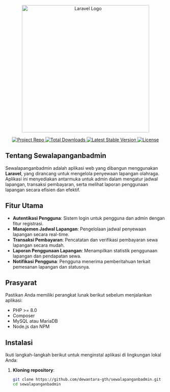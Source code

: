 <p align="center">
    <a href="https://laravel.com" target="_blank">
        <img src="https://raw.githubusercontent.com/laravel/art/master/logo-lockup/5%20SVG/2%20CMYK/1%20Full%20Color/laravel-logolockup-cmyk-red.svg" width="400" alt="Laravel Logo">
    </a>
</p>

<p align="center">
    <a href="https://github.com/dewantara-gth/sewalapanganbadmin">
        <img src="https://img.shields.io/badge/Project%20Repo-GitHub-blue" alt="Project Repo">
    </a>
    <a href="https://packagist.org/packages/laravel/framework">
        <img src="https://img.shields.io/packagist/dt/laravel/framework" alt="Total Downloads">
    </a>
    <a href="https://packagist.org/packages/laravel/framework">
        <img src="https://img.shields.io/packagist/v/laravel/framework" alt="Latest Stable Version">
    </a>
    <a href="https://opensource.org/licenses/MIT">
        <img src="https://img.shields.io/badge/License-MIT-green" alt="License">
    </a>
</p>

## Tentang Sewalapanganbadmin

Sewalapanganbadmin adalah aplikasi web yang dibangun menggunakan **Laravel**, yang dirancang untuk mengelola penyewaan lapangan olahraga. Aplikasi ini menyediakan antarmuka untuk admin dalam mengatur jadwal lapangan, transaksi pembayaran, serta melihat laporan penggunaan lapangan secara efisien dan efektif.

## Fitur Utama

- **Autentikasi Pengguna**: Sistem login untuk pengguna dan admin dengan fitur registrasi.
- **Manajemen Jadwal Lapangan**: Pengelolaan jadwal penyewaan lapangan secara real-time.
- **Transaksi Pembayaran**: Pencatatan dan verifikasi pembayaran sewa lapangan secara mudah.
- **Laporan Penggunaan Lapangan**: Menampilkan statistik penggunaan lapangan dan pendapatan sewa.
- **Notifikasi Pengguna**: Pengguna menerima pemberitahuan terkait pemesanan lapangan dan statusnya.

## Prasyarat

Pastikan Anda memiliki perangkat lunak berikut sebelum menjalankan aplikasi:

- PHP >= 8.0
- Composer
- MySQL atau MariaDB
- Node.js dan NPM

## Instalasi

Ikuti langkah-langkah berikut untuk menginstal aplikasi di lingkungan lokal Anda:

1. **Kloning repository**:

   ```bash
   git clone https://github.com/dewantara-gth/sewalapanganbadmin.git
   cd sewalapanganbadmin
